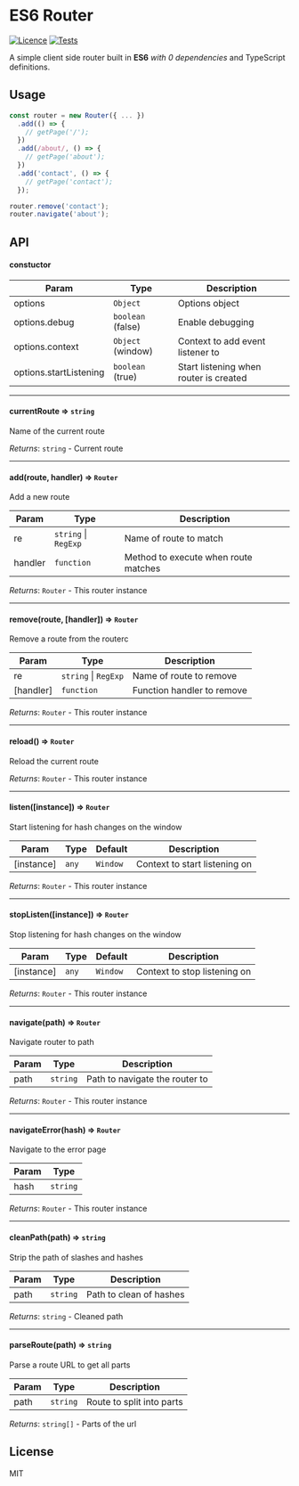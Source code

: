 # ES6 Router

[![Licence](https://img.shields.io/github/license/ChrisRu/es6-router.svg)](https://github.com/ChrisRu/es6-router/blob/master/LICENSE.md)
[![Tests](https://circleci.com/gh/circleci/mongofinil.svg?&style=shield&circle-token=b14acf911433d315298235b0c2fbf7b2670a92a8)](https://circleci.com/gh/ChrisRu/es6-router)

A simple client side router built in **ES6** *with 0 dependencies* and TypeScript definitions.

## Usage

```js
const router = new Router({ ... })
  .add(() => {
    // getPage('/');
  })
  .add(/about/, () => {
    // getPage('about');
  })
  .add('contact', () => {
    // getPage('contact');
  });

router.remove('contact');
router.navigate('about');
```

## API

#### constuctor

| Param                  | Type                         | Description                            |
| ---------------------- | ---------------------------- | -------------------------------------- |
| options                | <code>Object</code>          | Options object                         |
| options.debug          | <code>boolean</code> (false) | Enable debugging                       |
| options.context        | <code>Object</code> (window) | Context to add event listener to       |
| options.startListening | <code>boolean</code> (true)  | Start listening when router is created |

<hr>

#### currentRoute ⇒ <code>string</code>

Name of the current route

_Returns_: <code>string</code> - Current route

<hr>

#### add(route, handler) ⇒ <code>Router</code>

Add a new route

| Param   | Type                                       | Description                          |
| ------- | ------------------------------------------ | ------------------------------------ |
| re      | <code>string</code> \| <code>RegExp</code> | Name of route to match               |
| handler | <code>function</code>                      | Method to execute when route matches |

_Returns_: <code>Router</code> - This router instance

<hr>

#### remove(route, [handler]) ⇒ <code>Router</code>

Remove a route from the routerc

| Param     | Type                                       | Description                |
| --------- | ------------------------------------------ | -------------------------- |
| re        | <code>string</code> \| <code>RegExp</code> | Name of route to remove    |
| [handler] | <code>function</code>                      | Function handler to remove |

_Returns_: <code>Router</code> - This router instance

<hr>

#### reload() ⇒ <code>Router</code>

Reload the current route

_Returns_: <code>Router</code> - This router instance

<hr>

#### listen([instance]) ⇒ <code>Router</code>

Start listening for hash changes on the window

| Param      | Type             | Default             | Description                   |
| ---------- | ---------------- | ------------------- | ----------------------------- |
| [instance] | <code>any</code> | <code>Window</code> | Context to start listening on |

_Returns_: <code>Router</code> - This router instance

<hr>

#### stopListen([instance]) ⇒ <code>Router</code>

Stop listening for hash changes on the window

| Param      | Type             | Default             | Description                  |
| ---------- | ---------------- | ------------------- | ---------------------------- |
| [instance] | <code>any</code> | <code>Window</code> | Context to stop listening on |

_Returns_: <code>Router</code> - This router instance

<hr>

#### navigate(path) ⇒ <code>Router</code>

Navigate router to path

| Param | Type                | Description                    |
| ----- | ------------------- | ------------------------------ |
| path  | <code>string</code> | Path to navigate the router to |

_Returns_: <code>Router</code> - This router instance

<hr>

#### navigateError(hash) ⇒ <code>Router</code>

Navigate to the error page

| Param | Type                |
| ----- | ------------------- |
| hash  | <code>string</code> |

_Returns_: <code>Router</code> - This router instance

<hr>

#### cleanPath(path) ⇒ <code>string</code>

Strip the path of slashes and hashes

| Param | Type                | Description             |
| ----- | ------------------- | ----------------------- |
| path  | <code>string</code> | Path to clean of hashes |

_Returns_: <code>string</code> - Cleaned path

<hr>

#### parseRoute(path) ⇒ <code>string</code>

Parse a route URL to get all parts

| Param | Type                | Description               |
| ----- | ------------------- | ------------------------- |
| path  | <code>string</code> | Route to split into parts |

_Returns_: <code>string[]</code> - Parts of the url

## License

MIT
